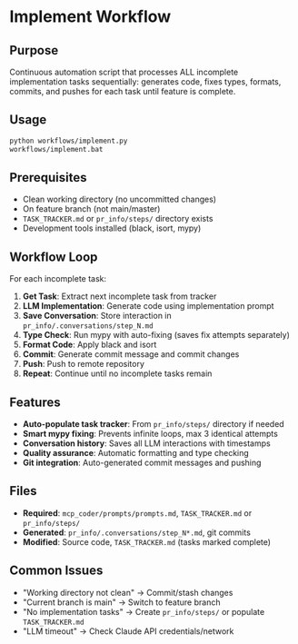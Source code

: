 # Implement Workflow

## Purpose
Continuous automation script that processes ALL incomplete implementation tasks sequentially: generates code, fixes types, formats, commits, and pushes for each task until feature is complete.

## Usage
```bash
python workflows/implement.py
workflows/implement.bat
```

## Prerequisites
- Clean working directory (no uncommitted changes)
- On feature branch (not main/master)
- `TASK_TRACKER.md` or `pr_info/steps/` directory exists
- Development tools installed (black, isort, mypy)

## Workflow Loop
For each incomplete task:
1. **Get Task**: Extract next incomplete task from tracker
2. **LLM Implementation**: Generate code using implementation prompt
3. **Save Conversation**: Store interaction in `pr_info/.conversations/step_N.md`
4. **Type Check**: Run mypy with auto-fixing (saves fix attempts separately)
5. **Format Code**: Apply black and isort
6. **Commit**: Generate commit message and commit changes
7. **Push**: Push to remote repository
8. **Repeat**: Continue until no incomplete tasks remain

## Features
- **Auto-populate task tracker**: From `pr_info/steps/` directory if needed
- **Smart mypy fixing**: Prevents infinite loops, max 3 identical attempts
- **Conversation history**: Saves all LLM interactions with timestamps
- **Quality assurance**: Automatic formatting and type checking
- **Git integration**: Auto-generated commit messages and pushing

## Files
- **Required**: `mcp_coder/prompts/prompts.md`, `TASK_TRACKER.md` or `pr_info/steps/`
- **Generated**: `pr_info/.conversations/step_N*.md`, git commits
- **Modified**: Source code, `TASK_TRACKER.md` (tasks marked complete)

## Common Issues
- "Working directory not clean" → Commit/stash changes
- "Current branch is main" → Switch to feature branch  
- "No implementation tasks" → Create `pr_info/steps/` or populate `TASK_TRACKER.md`
- "LLM timeout" → Check Claude API credentials/network